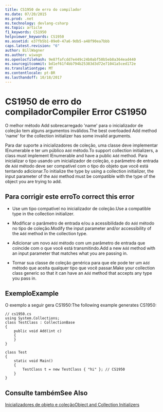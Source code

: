 ```yaml
---
title: CS1950 de erro do compilador
ms.date: 07/20/2015
ms.prod: .net
ms.technology: devlang-csharp
ms.topic: article
f1_keywords: CS1950
helpviewer_keywords: CS1950
ms.assetid: e37fb5b1-09e0-47a6-9db5-a48f90ea7bbb
caps.latest.revision: "6"
author: BillWagner
ms.author: wiwagn
ms.openlocfilehash: 9e87fafcdd7e449c24b0abf50b5eb8a364ead440
ms.sourcegitcommit: bd1ef61f4bb794b25383d3d72e71041a5ced172e
ms.translationtype: MT
ms.contentlocale: pt-BR
ms.lasthandoff: 10/18/2017
---
```

# <a name="compiler-error-cs1950"></a><span data-ttu-id="3c374-102">CS1950 de erro do compilador</span><span class="sxs-lookup"><span data-stu-id="3c374-102">Compiler Error CS1950</span></span>
<span data-ttu-id="3c374-103">O melhor método Add sobrecarregado 'name' para o inicializador de coleção tem alguns argumentos inválidos.</span><span class="sxs-lookup"><span data-stu-id="3c374-103">The best overloaded Add method 'name' for the collection initializer has some invalid arguments.</span></span>  
  
 <span data-ttu-id="3c374-104">Para dar suporte a inicializadores de coleção, uma classe deve implementar IEnumerable e ter um público `Add` método.</span><span class="sxs-lookup"><span data-stu-id="3c374-104">To support collection initializers, a class must implement IEnumerable and have a public `Add` method.</span></span> <span data-ttu-id="3c374-105">Para inicializar o tipo usando um inicializador de coleção, o parâmetro de entrada de `Add` método deve ser compatível com o tipo do objeto que você está tentando adicionar.</span><span class="sxs-lookup"><span data-stu-id="3c374-105">To initialize the type by using a collection initializer, the input parameter of the `Add` method must be compatible with the type of the object you are trying to add.</span></span>  
  
## <a name="to-correct-this-error"></a><span data-ttu-id="3c374-106">Para corrigir este erro</span><span class="sxs-lookup"><span data-stu-id="3c374-106">To correct this error</span></span>  
  
-   <span data-ttu-id="3c374-107">Use um tipo compatível no inicializador de coleção.</span><span class="sxs-lookup"><span data-stu-id="3c374-107">Use a compatible type in the collection initializer.</span></span>  
  
-   <span data-ttu-id="3c374-108">Modificar o parâmetro de entrada e/ou a acessibilidade do `Add` método no tipo de coleção.</span><span class="sxs-lookup"><span data-stu-id="3c374-108">Modify the input parameter and/or accessibility of the `Add` method in the collection type.</span></span>  
  
-   <span data-ttu-id="3c374-109">Adicionar um novo `Add` método com um parâmetro de entrada que coincide com o que você está transmitindo.</span><span class="sxs-lookup"><span data-stu-id="3c374-109">Add a new `Add` method with an input parameter that matches what you are passing in.</span></span>  
  
-   <span data-ttu-id="3c374-110">Tornar sua classe de coleção genérica para que ele pode ter um `Add` método que aceita qualquer tipo que você passar.</span><span class="sxs-lookup"><span data-stu-id="3c374-110">Make your collection class generic so that it can have an `Add` method that accepts any type you pass in.</span></span>  
  
## <a name="example"></a><span data-ttu-id="3c374-111">Exemplo</span><span class="sxs-lookup"><span data-stu-id="3c374-111">Example</span></span>  
 <span data-ttu-id="3c374-112">O exemplo a seguir gera CS1950:</span><span class="sxs-lookup"><span data-stu-id="3c374-112">The following example generates CS1950:</span></span>  
  
```  
// cs1950.cs  
using System.Collections;  
class TestClass : CollectionBase  
{  
    public void Add(int c)  
    {  
    }  
}  
  
class Test  
{  
    static void Main()  
    {  
        TestClass t = new TestClass { "hi" }; // CS1950  
    }  
}  
```  
  
## <a name="see-also"></a><span data-ttu-id="3c374-113">Consulte também</span><span class="sxs-lookup"><span data-stu-id="3c374-113">See Also</span></span>  
 [<span data-ttu-id="3c374-114">Inicializadores de objeto e coleção</span><span class="sxs-lookup"><span data-stu-id="3c374-114">Object and Collection Initializers</span></span>](../../csharp/programming-guide/classes-and-structs/object-and-collection-initializers.md)
